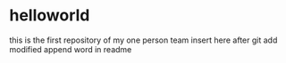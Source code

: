 helloworld
==========

this is the first repository of my one person team
insert here after git add modified
append word in readme
